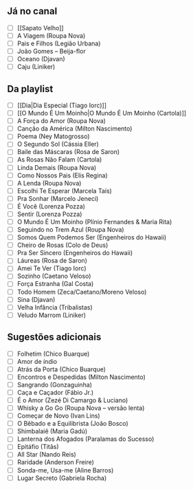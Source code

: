 ## Já no canal

- [ ] [[Sapato Velho]]
- [ ] A Viagem (Roupa Nova)
- [ ] Pais e Filhos (Legião Urbana)
- [ ] João Gomes – Beija-flor
- [ ] Oceano (Djavan)
- [ ] Caju (Liniker)

## Da playlist

- [ ] [[Dia|Dia Especial (Tiago Iorc)]]
- [ ] [[O Mundo É Um Moinho|O Mundo É Um Moinho (Cartola)]]
- [ ] A Força do Amor (Roupa Nova)
- [ ] Canção da América (Milton Nascimento)
- [ ] Poema (Ney Matogrosso)
- [ ] O Segundo Sol (Cássia Eller)
- [ ] Baile das Máscaras (Rosa de Saron)
- [ ] As Rosas Não Falam (Cartola)
- [ ] Linda Demais (Roupa Nova)
- [ ] Como Nossos Pais (Elis Regina)
- [ ] A Lenda (Roupa Nova)
- [ ] Escolhi Te Esperar (Marcela Taís)
- [ ] Pra Sonhar (Marcelo Jeneci)
- [ ] É Você (Lorenza Pozza)
- [ ] Sentir (Lorenza Pozza)
- [ ] O Mundo É Um Moinho (Plínio Fernandes & Maria Rita)
- [ ] Seguindo no Trem Azul (Roupa Nova)
- [ ] Somos Quem Podemos Ser (Engenheiros do Hawaii)
- [ ] Cheiro de Rosas (Colo de Deus)
- [ ] Pra Ser Sincero (Engenheiros do Hawaii)
- [ ] Láureas (Rosa de Saron)
- [ ] Amei Te Ver (Tiago Iorc)
- [ ] Sozinho (Caetano Veloso)
- [ ] Força Estranha (Gal Costa)
- [ ] Todo Homem (Zeca/Caetano/Moreno Veloso)
- [ ] Sina (Djavan)
- [ ] Velha Infância (Tribalistas)
- [ ] Veludo Marrom (Liniker)

## Sugestões adicionais

- [ ] Folhetim (Chico Buarque)
- [ ] Amor de índio
- [ ] Atrás da Porta (Chico Buarque)
- [ ] Encontros e Despedidas (Milton Nascimento)
- [ ] Sangrando (Gonzaguinha)
- [ ] Caça e Caçador (Fábio Jr.)
- [ ] É o Amor (Zezé Di Camargo & Luciano)
- [ ] Whisky a Go Go (Roupa Nova – versão lenta)
- [ ] Começar de Novo (Ivan Lins)
- [ ] O Bêbado e a Equilibrista (João Bosco)
- [ ] Shimbalaiê (Maria Gadú)
- [ ] Lanterna dos Afogados (Paralamas do Sucesso)
- [ ] Epitáfio (Titãs)
- [ ] All Star (Nando Reis)
- [ ] Raridade (Anderson Freire)
- [ ] Sonda-me, Usa-me (Aline Barros)
- [ ] Lugar Secreto (Gabriela Rocha)